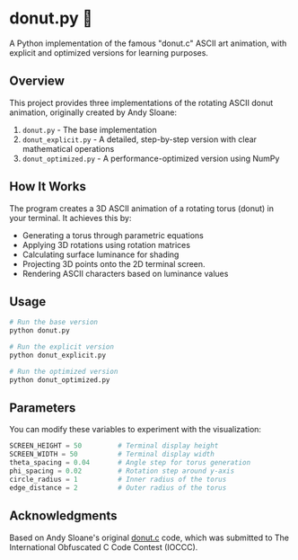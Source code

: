 # donut.py 🍩

A Python implementation of the famous "donut.c" ASCII art animation, with explicit and optimized versions for learning purposes.

## Overview

This project provides three implementations of the rotating ASCII donut animation, originally created by Andy Sloane:

1. `donut.py` - The base implementation
2. `donut_explicit.py` - A detailed, step-by-step version with clear mathematical operations
3. `donut_optimized.py` - A performance-optimized version using NumPy

## How It Works

The program creates a 3D ASCII animation of a rotating torus (donut) in your terminal. It achieves this by:

- Generating a torus through parametric equations
- Applying 3D rotations using rotation matrices
- Calculating surface luminance for shading
- Projecting 3D points onto the 2D terminal screen.
- Rendering ASCII characters based on luminance values

## Usage

```bash
# Run the base version
python donut.py

# Run the explicit version
python donut_explicit.py

# Run the optimized version
python donut_optimized.py
```

## Parameters

You can modify these variables to experiment with the visualization:

```python
SCREEN_HEIGHT = 50         # Terminal display height
SCREEN_WIDTH = 50          # Terminal display width
theta_spacing = 0.04       # Angle step for torus generation
phi_spacing = 0.02         # Rotation step around y-axis
circle_radius = 1          # Inner radius of the torus
edge_distance = 2          # Outer radius of the torus
```

## Acknowledgments

Based on Andy Sloane's original [donut.c](https://www.a1k0n.net/2011/07/20/donut-math.html) code, which was submitted to The International Obfuscated C Code Contest (IOCCC).
